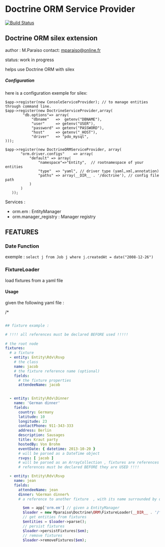 Doctrine ORM Service Provider
=============================

[![Build Status](https://travis-ci.org/Mparaiso/doctrineormserviceprovider.png?branch=master)](https://travis-ci.org/Mparaiso/doctrineormserviceprovider)

Doctrine ORM silex extension
----------------------------

author : M.Paraiso
contact: mparaiso@online.fr

status: work in progress

helps use Doctrine ORM with silex

##### Configuration

here is a configuration exemple for silex:

    $app->register(new ConsoleServiceProvider); // to manage entities through command line.
    $app->register(new DoctrineServiceProvider,array(
            "db.options"=> array(
                "dbname"   =>  getenv("DBNAME"),
                "user"     => getenv("USER"),
                "password" => getenv("PASSWORD"),
                "host"     => getenv("_HOST"),
                "driver"   => "pdo_mysql",
    )));

    $app->register(new DoctrineORMServiceProvider, array(
           "orm.driver.configs"    => array(
               "default" => array(
                   "namespace"=>"Entity",  // rootnamespace of your entities
                   "type"  => "yaml", // driver type (yaml,xml,annotation)
                   "paths" => array(__DIR__ . '/doctrine'), // config file path
               )
           )
       ));

Services :

+ orm.em : EntityManager
+ orm.manager_registry  : Manager registry

## FEATURES

### Date Function

exemple : `select j from Job j where j.createdAt = date("2008-12-26")`

### FixtureLoader

load  fixtures from a yaml file

#### Usage

given the following yaml file : 


/*
```yaml

## fixture example :

# !!!! all references must be declared BEFORE used !!!!!
 
# the root node
fixtures: 
  # a fixture      
  - entity: Entity\Rdv\Rsvp 
    # the class
    name: jacob
    # the fixture reference name (optional)
    fields:
      # the fixture properties
      attendeeName: jacob
      

  - entity: Entity\Rdv\Dinner
    name: 'German dinner'
    fields:
      country: Germany
      latitude: 10
      longitude: 23
      contactPhone: 911-343-333
      address: Berlin
      description: Sausages
      title: Kraut party
      hostedBy: Von Brohm
      eventDate: { datetime: 2013-10-20 }
      # will be parsed as a DateTime object
      rsvps: [ jacob ]
      # will be parsed as an ArrayCollection , fixtures are references by their names
      # references must be declared BEFORE they are USED !!!!

  - entity: Entity\Rdv\Rsvp
    name: jean
    fields:
      attendeeName: jean
      dinner: %German dinner% 
      # a reference to another fixture  , with its name surrounded by quotes
```

```php
        $em = app['orm.em'] // given a EntityManager
        $loader = new Mparaiso\Doctrine\ORM\FixtureLoader(__DIR__ . '/fixtures/dinners.yml');
        // get entities from fixtures
        $entities = $loader->parse();
        // persist fixtures
        $loader->persistFixtures($em);
        // remove fixtures
        $loader->removeFixtures($em);
```
    
    
    
 